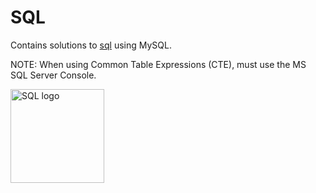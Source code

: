
# SQL
Contains solutions to [sql](https://www.hackerrank.com/domains/sql) using MySQL.

NOTE: When using Common Table Expressions (CTE), must use the MS SQL Server Console.

<img
src="https://pngimg.com/uploads/mysql/mysql_PNG23.png"
alt="SQL logo"
max-width=100%
height=150>

<br/>

